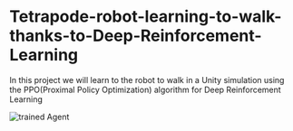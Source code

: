 [//]: # (Image References)

[image1]: walking.gif "Trained Agent"
[image2]: https://user-images.githubusercontent.com/10624937/43851646-d899bf20-9b00-11e8-858c-29b5c2c94ccc.png "Crawler"



# Tetrapode-robot-learning-to-walk-thanks-to-Deep-Reinforcement-Learning
In this project we will learn to the robot to walk in a Unity simulation using the PPO(Proximal Policy Optimization) algorithm for Deep Reinforcement Learning

![trained Agent][image1]
